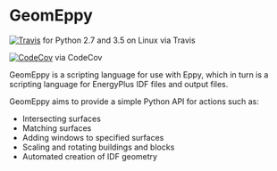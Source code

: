 GeomEppy
========
[![Travis](https://img.shields.io/travis/jamiebull1/geomeppy/master.svg)](https://travis-ci.org/santoshphilip/eppy)
 for Python 2.7 and 3.5 on Linux via Travis

[![CodeCov](https://img.shields.io/codecov/c/github/jamiebull1/geomeppy/master.svg)](https://codecov.io/github/santoshphilip/eppy)
 via CodeCov

GeomEppy is a scripting language for use with Eppy, which in turn is a scripting language for EnergyPlus IDF files and output files.

GeomEppy aims to provide a simple Python API for actions such as:

- Intersecting surfaces
- Matching surfaces
- Adding windows to specified surfaces
- Scaling and rotating buildings and blocks
- Automated creation of IDF geometry
